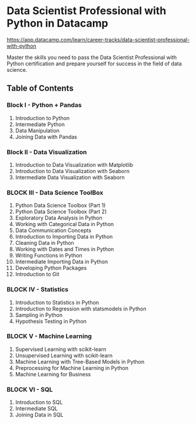 # Data Scientist Professional with Python in Datacamp

https://app.datacamp.com/learn/career-tracks/data-scientist-professional-with-python

Master the skills you need to pass the Data Scientist Professional with Python certification and prepare yourself for success in the field of data science.

## Table of Contents

### Block I - Python + Pandas

1. Introduction to Python
2. Intermediate Python
3. Data Manipulation
4. Joining Data with Pandas


### Block II - Data Visualization

1. Introduction to Data Visualization with Matplotlib
2. Introduction to Data Visualization with Seaborn
3. Intermediate Data Visualization with Seaborn


### BLOCK III - Data Science ToolBox

1. Python Data Science Toolbox (Part 1)
2. Python Data Science Toolbox (Part 2)
3. Exploratory Data Analysis in Python
4. Working with Categorical Data in Python
5. Data Communication Concepts
6. Introduction to Importing Data in Python
7. Cleaning Data in Python
8. Working with Dates and Times in Python
9. Writing Functions in Python
10. Intermediate Importing Data in Python
11. Developing Python Packages
12. Introduction to Git


### BLOCK IV - Statistics

1. Introduction to Statistics in Python
2. Introduction to Regression with statsmodels in Python
3. Sampling in Python
4. Hypothesis Testing in Python


### BLOCK V -  Machine Learning

1. Supervised Learning with scikit-learn
2. Unsupervised Learning with scikit-learn
3. Machine Learning with Tree-Based Models in Python
5. Preprocessing for Machine Learning in Python
6. Machine Learning for Business


### BLOCK VI - SQL

1. Introduction to SQL
2. Intermediate SQL
3. Joining Data in SQL







